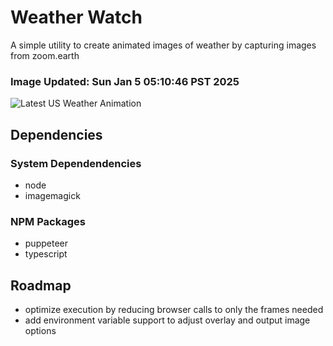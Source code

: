 # Weather Watch

A simple utility to create animated images of weather by capturing images from zoom.earth

### Image Updated: Sun Jan  5 05:10:46 PST 2025

![Latest US Weather Animation](animations/2025-01-05.webp)

## Dependencies
### System Dependendencies
* node
* imagemagick
### NPM Packages
* puppeteer
* typescript

## Roadmap
* optimize execution by reducing browser calls to only the frames needed
* add environment variable support to adjust overlay and output image options
